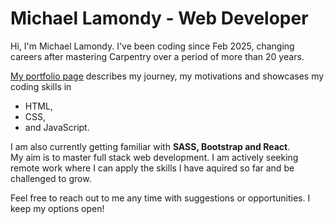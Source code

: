 # Michael Lamondy - Web Developer
Hi, I'm Michael Lamondy.  I've been coding since Feb 2025, changing careers after mastering Carpentry over a period of more than 20 years. 

[My portfolio page](https://bizmickml.github.io/PORTFOLIO/) describes my journey, my motivations and showcases my coding skills in 
- HTML, 
- CSS, 
- and JavaScript.  

I am also currently getting familiar with **SASS, Bootstrap and React**.  
My aim is to master full stack web development. I am actively seeking remote work where I can apply the skills I have aquired so far and be challenged to grow.   

Feel free to reach out to me any time with suggestions or opportunities.  I keep my options open!
